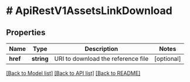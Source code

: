 # # ApiRestV1AssetsLinkDownload

## Properties

Name | Type | Description | Notes
------------ | ------------- | ------------- | -------------
**href** | **string** | URI to download the reference file | [optional]

[[Back to Model list]](../../README.md#models) [[Back to API list]](../../README.md#endpoints) [[Back to README]](../../README.md)
